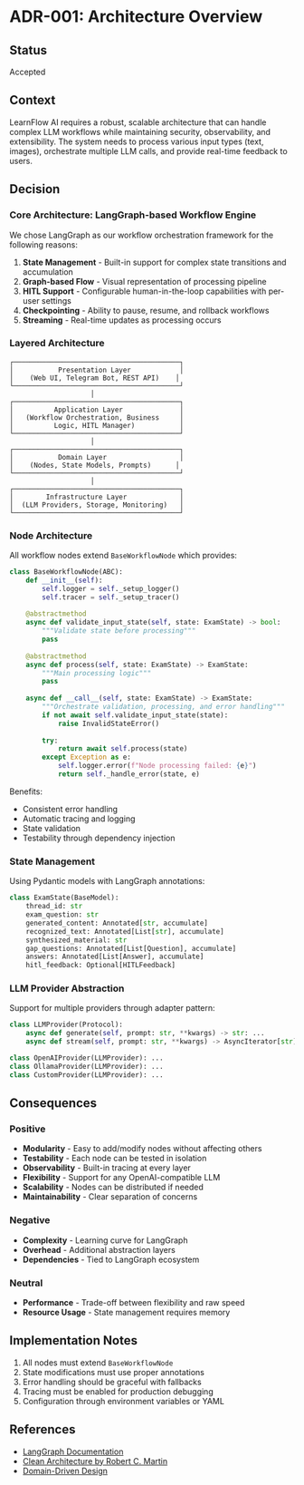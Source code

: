 # ADR-001: Architecture Overview

## Status
Accepted

## Context
LearnFlow AI requires a robust, scalable architecture that can handle complex LLM workflows while maintaining security, observability, and extensibility. The system needs to process various input types (text, images), orchestrate multiple LLM calls, and provide real-time feedback to users.

## Decision

### Core Architecture: LangGraph-based Workflow Engine

We chose LangGraph as our workflow orchestration framework for the following reasons:

1. **State Management** - Built-in support for complex state transitions and accumulation
2. **Graph-based Flow** - Visual representation of processing pipeline
3. **HITL Support** - Configurable human-in-the-loop capabilities with per-user settings
4. **Checkpointing** - Ability to pause, resume, and rollback workflows
5. **Streaming** - Real-time updates as processing occurs

### Layered Architecture

```
┌─────────────────────────────────────────┐
│           Presentation Layer            │
│    (Web UI, Telegram Bot, REST API)    │
└─────────────────────────────────────────┘
                    │
┌─────────────────────────────────────────┐
│          Application Layer              │
│   (Workflow Orchestration, Business     │
│          Logic, HITL Manager)           │
└─────────────────────────────────────────┘
                    │
┌─────────────────────────────────────────┐
│           Domain Layer                  │
│    (Nodes, State Models, Prompts)      │
└─────────────────────────────────────────┘
                    │
┌─────────────────────────────────────────┐
│        Infrastructure Layer             │
│  (LLM Providers, Storage, Monitoring)   │
└─────────────────────────────────────────┘
```

### Node Architecture

All workflow nodes extend `BaseWorkflowNode` which provides:

```python
class BaseWorkflowNode(ABC):
    def __init__(self):
        self.logger = self._setup_logger()
        self.tracer = self._setup_tracer()
    
    @abstractmethod
    async def validate_input_state(self, state: ExamState) -> bool:
        """Validate state before processing"""
        pass
    
    @abstractmethod
    async def process(self, state: ExamState) -> ExamState:
        """Main processing logic"""
        pass
    
    async def __call__(self, state: ExamState) -> ExamState:
        """Orchestrate validation, processing, and error handling"""
        if not await self.validate_input_state(state):
            raise InvalidStateError()
        
        try:
            return await self.process(state)
        except Exception as e:
            self.logger.error(f"Node processing failed: {e}")
            return self._handle_error(state, e)
```

Benefits:
- Consistent error handling
- Automatic tracing and logging
- State validation
- Testability through dependency injection

### State Management

Using Pydantic models with LangGraph annotations:

```python
class ExamState(BaseModel):
    thread_id: str
    exam_question: str
    generated_content: Annotated[str, accumulate]
    recognized_text: Annotated[List[str], accumulate]
    synthesized_material: str
    gap_questions: Annotated[List[Question], accumulate]
    answers: Annotated[List[Answer], accumulate]
    hitl_feedback: Optional[HITLFeedback]
```

### LLM Provider Abstraction

Support for multiple providers through adapter pattern:

```python
class LLMProvider(Protocol):
    async def generate(self, prompt: str, **kwargs) -> str: ...
    async def stream(self, prompt: str, **kwargs) -> AsyncIterator[str]: ...

class OpenAIProvider(LLMProvider): ...
class OllamaProvider(LLMProvider): ...
class CustomProvider(LLMProvider): ...
```

## Consequences

### Positive
- **Modularity** - Easy to add/modify nodes without affecting others
- **Testability** - Each node can be tested in isolation
- **Observability** - Built-in tracing at every layer
- **Flexibility** - Support for any OpenAI-compatible LLM
- **Scalability** - Nodes can be distributed if needed
- **Maintainability** - Clear separation of concerns

### Negative
- **Complexity** - Learning curve for LangGraph
- **Overhead** - Additional abstraction layers
- **Dependencies** - Tied to LangGraph ecosystem

### Neutral
- **Performance** - Trade-off between flexibility and raw speed
- **Resource Usage** - State management requires memory

## Implementation Notes

1. All nodes must extend `BaseWorkflowNode`
2. State modifications must use proper annotations
3. Error handling should be graceful with fallbacks
4. Tracing must be enabled for production debugging
5. Configuration through environment variables or YAML

## References
- [LangGraph Documentation](https://github.com/langchain-ai/langgraph)
- [Clean Architecture by Robert C. Martin](https://blog.cleancoder.com/uncle-bob/2012/08/13/the-clean-architecture.html)
- [Domain-Driven Design](https://martinfowler.com/bliki/DomainDrivenDesign.html)